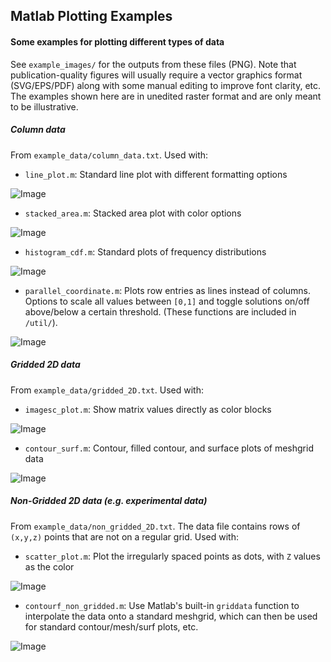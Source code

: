 ## Matlab Plotting Examples
#### Some examples for plotting different types of data

See `example_images/` for the outputs from these files (PNG). Note that publication-quality figures will usually require a vector graphics format (SVG/EPS/PDF) along with some manual editing to improve font clarity, etc. The examples shown here are in unedited raster format and are only meant to be illustrative.

##### Column data

From `example_data/column_data.txt`. Used with:

* `line_plot.m`: Standard line plot with different formatting options

![Image](https://raw.github.com/jdherman/matlab-plotting-examples/master/example_images/line_plot.png)

* `stacked_area.m`: Stacked area plot with color options

![Image](https://raw.github.com/jdherman/matlab-plotting-examples/master/example_images/stacked_area.png)

* `histogram_cdf.m`: Standard plots of frequency distributions

![Image](https://raw.github.com/jdherman/matlab-plotting-examples/master/example_images/histogram_and_cdf.png)

* `parallel_coordinate.m`: Plots row entries as lines instead of columns. Options to scale all values between `[0,1]` and toggle solutions on/off above/below a certain threshold. (These functions are included in `/util/`).

![Image](https://raw.github.com/jdherman/matlab-plotting-examples/master/example_images/parallel_coordinate.png)

##### Gridded 2D data

From `example_data/gridded_2D.txt`. Used with:

* `imagesc_plot.m`: Show matrix values directly as color blocks

![Image](https://raw.github.com/jdherman/matlab-plotting-examples/master/example_images/imagesc_plot.png)

* `contour_surf.m`: Contour, filled contour, and surface plots of meshgrid data

![Image](https://raw.github.com/jdherman/matlab-plotting-examples/master/example_images/contour_surf.png)

##### Non-Gridded 2D data (e.g. experimental data)

From `example_data/non_gridded_2D.txt`. The data file contains rows of `(x,y,z)` points that are not on a regular grid. Used with:

* `scatter_plot.m`: Plot the irregularly spaced points as dots, with `Z` values as the color

![Image](https://raw.github.com/jdherman/matlab-plotting-examples/master/example_images/scatter_plot.png)

* `contourf_non_gridded.m`: Use Matlab's built-in `griddata` function to interpolate the data onto a standard meshgrid, which can then be used for standard contour/mesh/surf plots, etc.

![Image](https://raw.github.com/jdherman/matlab-plotting-examples/master/example_images/contourf_non_gridded.png)